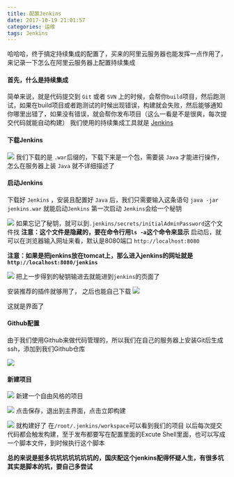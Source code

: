 ```yaml
---
title: 配置Jenkins
date: 2017-10-19 21:01:57
categories: 运维
tags: Jenkins
---
```

哈哈哈，终于搞定持续集成的配置了，买来的阿里云服务器也能发挥一点作用了，来记录一下怎么在阿里云服务器上配置持续集成
#### 首先，什么是持续集成
简单来说，就是代码提交到 `Git` 或者 `SVN` 上的时候，会帮你`build`项目，然后跑测试，如果在build项目或者跑测试的时候出现错误，构建就会失败，然后能够通知你哪里出错了，如果没有错误，就会帮你发布项目（这么一看是不是很爽，每次提交代码就能自动构建）
我们使用的持续集成工具就是 [Jenkins](https://jenkins.io/)
#### 下载Jenkins
![](http://upload-images.jianshu.io/upload_images/5834506-a52fd187509d35b1.png?imageMogr2/auto-orient/strip%7CimageView2/2/w/1240)
我们下载的是 `.war`后缀的，下载下来是一个包，需要装 `Java` 才能进行操作，怎么在服务器上装 `Java` 就不详细描述了
#### 启动Jenkins
下载好 `Jenkins` ，安装且配置好 `Java` 后，我们只需要输入这条语句
`java -jar jenkins.war` 就能启动`Jenkins`
第一次启动 `Jenkins`会给一个秘钥

![](http://upload-images.jianshu.io/upload_images/5834506-89e8812552c09bad.png?imageMogr2/auto-orient/strip%7CimageView2/2/w/1240)
如果忘记了秘钥，就可以到`.jenkins/secrets/initialAdminPassword`这个文件找
__注意：这个文件是隐藏的，要在命令行用`ls -a`这个命令来显示__
启动后，就可以在浏览器输入网址来看，默认是8080端口
`http://localhost:8080`

__注意：如果是把jenkins放在tomcat上，那么进入jenkins的网址就是 `http://localhost:8080/jenkins`__

![](http://upload-images.jianshu.io/upload_images/5834506-8915095ca986ce1f.png?imageMogr2/auto-orient/strip%7CimageView2/2/w/1240)
把上一步得到的秘钥输进去就能进到`jenkins`的页面了


安装推荐的插件就够用了， 之后也能自己下载
![](http://upload-images.jianshu.io/upload_images/5834506-a2432f46e235c8f4.png?imageMogr2/auto-orient/strip%7CimageView2/2/w/1240)

这就是界面了
#### Github配置
由于我们使用Github来做代码管理的，所以我们在自己的服务器上安装Git后生成ssh，添加到我们Github仓库

![](http://upload-images.jianshu.io/upload_images/5834506-bb2c1dad9c422e11.png?imageMogr2/auto-orient/strip%7CimageView2/2/w/1240)

#### 新建项目

![](http://upload-images.jianshu.io/upload_images/5834506-65dd69fc4b508b18.png?imageMogr2/auto-orient/strip%7CimageView2/2/w/1240)
新建一个自由风格的项目

![](http://upload-images.jianshu.io/upload_images/5834506-db8d059fa1032f9b.png?imageMogr2/auto-orient/strip%7CimageView2/2/w/1240)
点击保存，退出到主界面，点击立即构建

![](http://upload-images.jianshu.io/upload_images/5834506-4f7339c56eceebeb.png?imageMogr2/auto-orient/strip%7CimageView2/2/w/1240)
就构建好了
在`/root/.jenkins/workspace`可以看到我们的项目
以后每次提交代码都会触发构建，至于发布都要写在配置里面的Excute Shell里面，也可以写成一个脚本文件，到时候执行这个脚本

__总的来说是挺多坑坑坑坑坑坑坑的，国庆配这个jenkins配得怀疑人生，有很多坑其实是脚本的坑，要自己多尝试__
